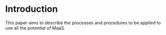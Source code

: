 # Introduction
This paper aims to describe the processes and procedures to be applied to use all the potential of MaaS.
